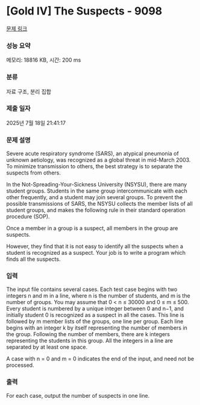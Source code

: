 # [Gold IV] The Suspects - 9098 

[문제 링크](https://www.acmicpc.net/problem/9098) 

### 성능 요약

메모리: 18816 KB, 시간: 200 ms

### 분류

자료 구조, 분리 집합

### 제출 일자

2025년 7월 18일 21:41:17

### 문제 설명

<p>Severe acute respiratory syndrome (SARS), an atypical pneumonia of unknown aetiology, was recognized as a global threat in mid-March 2003. To minimize transmission to others, the best strategy is to separate the suspects from others.</p>

<p>In the Not-Spreading-Your-Sickness University (NSYSU), there are many student groups. Students in the same group intercommunicate with each other frequently, and a student may join several groups. To prevent the possible transmissions of SARS, the NSYSU collects the member lists of all student groups, and makes the following rule in their standard operation procedure (SOP).</p>

<p>Once a member in a group is a suspect, all members in the group are suspects.</p>

<p>However, they find that it is not easy to identify all the suspects when a student is recognized as a suspect. Your job is to write a program which finds all the suspects.</p>

### 입력 

 <p>The input file contains several cases. Each test case begins with two integers n and m in a line, where n is the number of students, and m is the number of groups. You may assume that 0 < n ≤ 30000 and 0 ≤ m ≤ 500. Every student is numbered by a unique integer between 0 and n−1, and initially student 0 is recognized as a suspect in all the cases. This line is followed by m member lists of the groups, one line per group. Each line begins with an integer k by itself representing the number of members in the group. Following the number of members, there are k integers representing the students in this group. All the integers in a line are separated by at least one space.</p>

<p>A case with n = 0 and m = 0 indicates the end of the input, and need not be processed.</p>

### 출력 

 <p>For each case, output the number of suspects in one line.</p>

